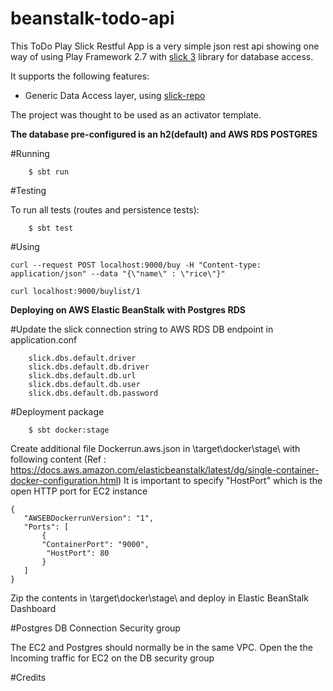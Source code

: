# beanstalk-todo-api
This  ToDo Play Slick Restful App is a very simple json rest api showing one way of using Play Framework 2.7 with [slick 3](https://github.com/slick/slick) library for database access.


It supports the following features:

* Generic Data Access layer, using [slick-repo](https://github.com/gonmarques/slick-repo)

The project was thought to be used as an activator template.

**The database pre-configured is an h2(default) and AWS RDS POSTGRES**

#Running

        $ sbt run

#Testing

To run all tests (routes and persistence tests):

        $ sbt test

#Using

	curl --request POST localhost:9000/buy -H "Content-type: application/json" --data "{\"name\" : \"rice\"}"

	curl localhost:9000/buylist/1

**Deploying on AWS Elastic BeanStalk with Postgres RDS**

#Update the slick connection string to AWS RDS DB endpoint  in application.conf

        slick.dbs.default.driver
        slick.dbs.default.db.driver
        slick.dbs.default.db.url
        slick.dbs.default.db.user
        slick.dbs.default.db.password

#Deployment package

        $ sbt docker:stage

Create additional file Dockerrun.aws.json in \target\docker\stage\ with following content
(Ref : https://docs.aws.amazon.com/elasticbeanstalk/latest/dg/single-container-docker-configuration.html)
It is important to specify "HostPort" which is the open HTTP port for EC2 instance

	{
	   "AWSEBDockerrunVersion": "1",
	   "Ports": [
	       {
		   "ContainerPort": "9000",
		    "HostPort": 80
	       }
	   ]
	}

Zip the contents in \target\docker\stage\ and deploy in Elastic BeanStalk Dashboard


#Postgres DB Connection Security group

The EC2 and Postgres should normally be in the same VPC. Open the the Incoming traffic for EC2 on the DB security group

#Credits


